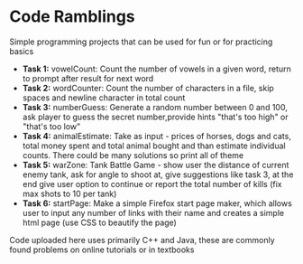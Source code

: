 # Code Ramblings
<p> Simple programming projects that can be used for fun or for practicing basics</p>
<ul>
	<li> <b>Task 1:</b> vowelCount: Count the number of vowels in a given word, return to prompt after result for next word</li>
	<li> <b>Task 2:</b> wordCounter: Count the number of characters in a file, skip spaces and newline character in total count</li>
	<li> <b>Task 3:</b> numberGuess: Generate a random number between 0 and 100, ask player to guess the secret number,provide hints "that's too high" or "that's too low"</li>
	<li> <b>Task 4:</b> animalEstimate: Take as input - prices of horses, dogs and cats, total money spent and total animal bought and than estimate individual counts. There could be many solutions so print all of theme</li>
	<li> <b>Task 5:</b> warZone: Tank Battle Game - show user the distance of current enemy tank, ask for angle to shoot at, give suggestions like task 3, at the end give user option to continue or report the total number of kills (fix max shots to 10 per tank) </li>
	<li> <b>Task 6:</b> startPage: Make a simple Firefox start page maker, which allows user to input any number of links with their name and creates a simple html page (use CSS to beautify the page)</li>
</ul>
<p> Code uploaded here uses primarily C++ and Java, these are commonly found problems on online tutorials or in textbooks </p>
